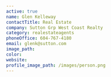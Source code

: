 ```yaml
---
active: true
name: Glen Kelleway
contactTitle: Real Estate
company: Sutton Grp West Coast Realty
category: realestateagents
phoneOffice: 604-767-4180
email: glenk@sutton.com
image_path:
color:
website:
profile_image_path: /images/person.png
---
```



